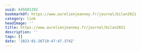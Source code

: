 ```yaml
---
uuid: 645601292
bookmarkOf: https://www.aurelienjeanney.fr/journal/bilan2021
category: link
headImage: ''
title: https://www.aurelienjeanney.fr/journal/bilan2021
description: ''
tags: []
date: '2023-01-26T19:47:47.374Z'
---
```




